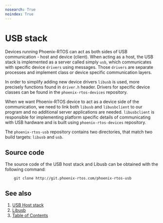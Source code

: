 ```yaml
---
nosearch: True
noindex: True
---
```


# USB stack

Devices running Phoenix-RTOS can act as both sides of USB communication - host and device (client). When acting as a
host, the USB stack is implemented as a server called simply `usb`, which communicates with specific device `drivers`
using messages. Those `drivers` are separate processes and implement class or device specific communication layers.

In order to simplify adding new device drivers `libusb` is used, more precisely functions found in `driver.h` header.
Drivers for specific device classes can be found in the `phoenix-rtos-devices` repository.

When we want Phoenix-RTOS device to act as a device side of the communication, we need to link both `libusb` and
`libusbclient` to our program and no additional server applications are needed. `libusbclient` is responsible for
implementing platform specific details of communicating with USB hardware and is built using `phoenix-rtos-devices`
repository.

The `phoenix-rtos-usb` repository contains two directories, that match two build targets: `libusb` and `usb`.

## Source code

The source code of the USB host stack and Libusb can be obtained with the following command:

```console
    git clone http://git.phoenix-rtos.com/phoenix-rtos-usb
```

## See also

1. [USB Host stack](usbhost.md)
2. [Libusb](libusb.md)
3. [Table of Contents](../README.md)

